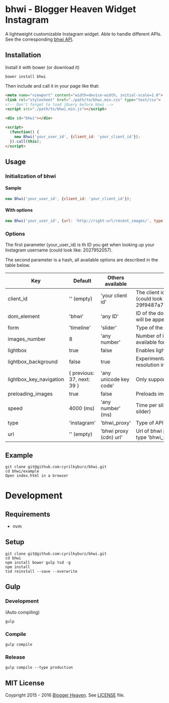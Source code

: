 # bhwi - Blogger Heaven Widget Instagram

A lightweight customizable Instagram widget. Able to handle different APIs.
See the corresponding [bhwi API](https://github.com/cyrilkyburz/bhwi_proxy).

## Installation

Install it with bower (or download it)

```
bower install bhwi
```

Then include and call it in your page like that:

```html
<meta name="viewport" content="width=device-width, initial-scale=1.0">
<link rel="stylesheet" href="./path/to/bhwi.min.css" type="text/css">
<!-- Don't forget to load jQuery before bhwi -->
<script src="./path/to/bhwi.min.js"></script>

<div id="bhwi"></div>

<script>
  (function() {
    new Bhwi('your_user_id', {client_id: 'your_client_id'});
  }).call(this);
</script>
```

## Usage

### Initialization of bhwi 


#### Sample 

```js
new Bhwi('your_user_id', {client_id: 'your_client_id'});
```

#### With options

```js
new Bhwi('your_user_id', {url: 'http://right-url/recent_images/', type: 'bhwi', form: 'slider', speed: '2000', lightbox: false});
```

### Options

The first parameter (your_user_id) is th ID you get when looking up your Instagram username (could look like: 2027952057).

The second parameter is a hash, all available options are described in the table below.

Key                       | Default                     | Others available        | Notes
------------------------- | --------------------------- | ----------------------- | --------------------------
client_id                 | '' (empty)                  | 'your client id'        | The client id you get from Instagram API (could look like: 29f9487a7c14f2e46f1e9fa227cb2675)
dom_element               | 'bhwi'	                    | 'any ID'                | ID of the dom element where the widget will be appended
form                      | 'timeline'                  | 'slider'                | Type of the widget
images_number             | 8                           | 'any number'            | Number of images in the timeline (only available for the timeline)
lightbox                  | true                        | false                   | Enables lightbox
lightbox_background       | false                       | true                    | Experimental (only looks good with high resolution images)
lightbox_key_navigation   | { previous: 37, next: 39 }  | 'any unicode key code'  | Only supported previous and next
preloading_images         | true                        | false                   | Preloads images for slider & lightbox
speed                     | 4000  (ms)                  | 'any number' (ms)       | Time per slide (only available for the silder)
type                      | 'instagram'                 | 'bhwi_proxy'            | Type of API
url                       | '' (empty)                  | 'bhwi proxy (cdn) url'  | Url of bhwi proxy (cdn) (only required if type 'bhwi_proxy')

## Example

```
git clone git@github.com:cyrilkyburz/bhwi.git
cd bhwi/example
Open index.html in a browser
```

# Development

## Requirements 

* nvm

## Setup

```
git clone git@github.com:cyrilkyburz/bhwi.git
cd bhwi
npm install bower gulp tsd -g
npm install
tsd reinstall --save --overwrite
```

## Gulp

### Development

(Auto compiling)

```
gulp 
```

### Compile

```
gulp compile
```

### Release

```
gulp compile --type production
```

## MIT License

Coypright 2015 - 2016 [Blogger Heaven](https://blogger-heaven.com). See [LICENSE](LICENSE) file.
